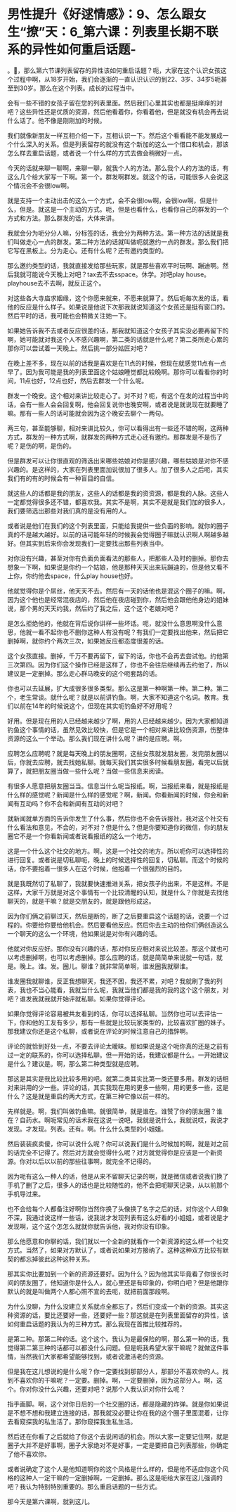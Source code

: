 # 男性提升《好逑情感》：9、怎么跟女生“撩”天：6_第六课：列表里长期不联系的异性如何重启话题-

。🎼，那么第六节课列表留存的异性该如何重启话题？呃，大家在这个认识女孩这个过程中啊，从18岁开始，我们会逐渐的一直认识认识的到22、3岁、34岁5呃甚至到30岁。那么在这个列表。成长的过程当中。

会有一些不错的女孩子留在您的列表里面。然后我们心里其实也都是挺痒痒的对吧？这些异性还是优质的资源，然后他看着你，你看着他，但是就没有机会再去说什么话了。他不像是刚刚加的时候。

我们就像新朋友一样互相介绍一下，互相认识一下。然后这个看看能不能发展成一个什么深入的关系。但是列表留存的就没有这个新加的这么一个借口和机会，那该怎么样去重启话题，或者说一个什么样的方式去做会稍微好一点。

今天的话就来聊一聊啊，来聊一聊，就我个人的方法。那么我个人的方法的话，有这么几个给大家写一下啊。第一个。群发啊群发。就这个的话，可能很多人会说这个情况会不会很low啊。

就是支持一个主动出击的这么一个方式，会不会很low啊，会很low啊，但是什么，但是。就这是一个主动的方式。呃，但是也看什么，也看你自己的群发的一个方式和方法。那么群发的话，大体来讲。

我就会分为呃分分人嘛，分标签的话，我会分为两种方法。第一种方法的话就是我们叫做走心一点的群发。第二种方法的话就叫做呃就邀约一点的群发。那么我们把它写在黑板上。分为走心。还有什么呢？还有邀约类型的。

那么邀约类型的话，我就直接发给那些玩家，就是那些喜欢平时玩啊、蹦迪啊。然后我就可能说今天晚上对吧？tax去不去sspace。休学。对吧play house。playhouse去不去啊，就反正这个。

对这些各大寺庙求姻缘，这个你愿来就来，不愿来就算了。然后呃每次发的话，看他的反应是什么样子。如果说是他说下次那我就说知道这个女孩还是挺有窗口的。然后平时的话，我可能也会稍微关注她一下。

如果她告诉我不去或者反应很差的话，那我就知道这个女孩子其实没必要再留下的啊，她可能就对我这个人不感兴趣啊，第二类的话就是什么呢？第二类所走心累的那你可以尝试着一天晚上。然后挑一部分姑匠对吧？

在晚上差不多，现在以前的话我是喜欢是在11点的时候，但现在就感觉11点有一点早了。因为我可能是我的列表里面这个姑娘睡觉都比较晚啊。那你可以看看你的时间，11点也好，12点也好，然后去群发一个什么呢。

群发一个晚安。这个相对来讲比较走心了。对不对？呃，有这个在发的过程当中的话，会有一些人会会回复啊，他会回复说你也晚安啊，或者说是就说现在就要睡了嘛。那有一些人的话可能就会因为这个晚安去聊个一两句。

两三句，甚至能够聊，相对来讲比较久，你可以看得出有一些还不错的啊，这两种方式，群发的一种方式啊，就群发的两种方式走心还有邀约。那群发是不是伤了呢？是伤的啊，是伤的。

但是群发可以让你很直观的筛选出来哪些姑娘对你是感兴趣，哪些姑娘是对你不感兴趣的。是这样的，大家在列表里面加说很加了很多人。加了很多人之后呃，其实我们有的有的时候会有一种盲目的自信。

就这些人的话都是我的朋友，这些人的话都是我的资资源，都是我的人脉。这些人一定都觉得很多还不错，都喜欢我。其实不是啊，其实不是就是我们加的很多人，我们要筛选出那些对我们真的是没有用的人。

或者说是他们在我们的这个列表里面，只能给我提供一些负面的影响。就你的圈子真的不是越大越好。以前的话可能年轻的时候我会觉得圈子嘛就认识啊人啊越多越好。但其实到后来你会发现我们一定要找出那些列表当中。

对你没有兴趣，甚至对你有负面负面看法的那些人，把那些人及时的删掉。那你去想象一下啊，如果说是你约一个姑娘，他是那种天天出来玩蹦迪的，但是他又看不上你，你约他去space，什么play house也好。

他就觉得你是个屌丝，他天天不去。然后有一天的话他也是混这个圈子的嘛。啊，因为这个他也是经常混夜店的，然后他在夜店碰到你，然后他会跟他他身边的姐妹说，那个男的天天约我，然后约了我之后，这个这个老娘对吧？

是怎么拒绝他的，他就在背后说你讲样一些坏话。呃，就没什么意思啊没什么意思，他就一看不起你也不删你这种人有没有呢？有我们一定要找出他来，然后把它删掉啊，就你约个两次三次，如果她反应都态度很差的话。

这个女孩直接。删掉，千万不要再留下，留下的话，你也不会再去尝试他。约他第三次第四。因为你们这个操作已经是这样了，你也不会往后继续再去约他了，所以建议是一定删掉。那么走心群马晚安的这个呃套路的话。

你也可以去延展，扩大成很多很多类型。那么这是第一种啊第一种。第二种。第二个，老生常谈。就什么呢？就是以前讲钓鱼。啊，大家不知道这个名词。教育。我们以前在14年的时候说这个，但现在其实呃钓鱼好不好用呢？

好用。但是现在用的人已经越来越少了啊，用的人已经越来越少。因为大家都知道钓鱼这个事情的话，虽然见效比较快，但是它是一个相对来讲比较伤资源，伤整体资源的这么一个举动。那么我们现在讲什么呢？讲的是应聘。啊。

应聘怎么应聘呢？就是每天晚上的朋友圈啊，这些女孩就发朋友圈，发完朋友圈以后，你就去应聘，就去找她私聊。就每天我们其实很多时候看朋友圈，看完以后就算了，就把朋友圈当做一些什么呢？当做一些信息来阅读。

有很多人愿意把朋友圈当当。信息当什么呢当报纸。啊，当报纸来看，就是报纸是什么样的感觉呢？新闻是什么样的感觉呢？啊，新闻。你看新闻的时候，你会和新闻有互动吗？你不会和新闻有互动的对吧？

就新闻就单方面的告诉你发生了什么事，然后你也不会告诉报社，我对这个社交有什么看法和意见，不会的，对不对？但是什么？但是你要知道你的微信，你的朋友圈它不是一个你看新闻或者说看报纸的这么一个地方。

这是一个什么这个社交的地方。啊，这是一个社交的地方。所以呃你可以选择性的进行回复。或者说是切私聊呃，晚上的时候选择性的回复，切私聊。而这个时候的话，你不要抱着一很多人在这个时候，他抱着一个很强烈的目的。

就是我既然切了私聊了，我就要快速推进关系，把女孩子约出来，不是这样。不是这样，大家千万就是对这个事情有一个比较清醒的认知，就是什么？你就是去找他聊天的，就是干嘛？就是交朋友的，就是跟他形成这。

因为你们俩之前聊过天，然后是断的，断了之后要重启这个话题的话，说要一个过程的。你要给你要给他机会。然后要看他反应。然后你去主动的给你们俩创造这么一个聊天的这么一个环境，他如果说是对你有兴趣的话。

他就对你反应好。那你没有兴趣的话，那对你反应相对来说比较差。那这个就也可以考虑删掉啊，也可以考虑删掉。那么应聘的话，就是简简单来说就一句话，就是。晚上。谁。发。圈儿。聊谁？就非常简单啊，谁发圈我就聊谁。

谁发圈我就聊谁，反正我想聊天，我还不困，我还不累，对吧？我就刷了我的列表，我也不当心能看，我就当什么呢，我就当他们都是我的我的这个这个朋友，对吧？谁发我就我就开始评就私聊。如果你觉得评论。

如果你觉得评论容易被共友看到的话，你可以选择私聊。当然你也可以去评估一下，你和他的工友有多少，那有一些就是比较玩家类型的，比较喜欢扩圈的妹子。那我建议你还是这个私聊，或者说在评论的时候注意自己的措辞啊。

评论的就恰到好处一点，不要去评论太暧昧。那如果说是这个呃你真的还是之前有过一定的联系的，你可以选择私聊。但一开始的话，我建议都是什么。一开始建议是什么？建议是。啊，那么第二种类型就是应聘。

那这是其实是我比较比较多用的吧。就第二类其实比第一类还要多用。群发的话相对来讲用的少一些。评论的话，其实我现在用的更多一些啊，用的更多一些，这是什么？这是就是重启的两大方式，在第三种它像以前一样的。

先样就是。啊，我们叫做钓鱼嘛。就很简单，就是谁在。谁赞了你的朋友圈？谁在？自药水。啊呃常见的话术我在这说一说吧，我就是说什么，我就说哎，我说才发现。才发现。列表。还有。啊。什么什么类型的小姐姐。

然后装装疯卖傻，你可以说什么呢？你可以说我们是什么时候加的啊，就是对之前的话完全不记得了。然后对方就会觉得什么呢？对方就觉得你是应该是一个新资源。你对以后以以前的那些往事啊，就完全不记得的。

因为呃有这么一种人的话，他是从来不留聊天记录的啊，就是微信或者说我们换了手机了删了之后，很多人的话也是比较随性的，他不会把呃聊天记录，从以前那个手机导过来。

也不会给每个人都备注好啊你当然你换了头像换了名字之后的话，对你这个人印象不深，我通过说这样一些话，说我说才发现列表有这么好看的小姐姐，或者说是才发现啊，这个这个怎怎么就就你就告诉他，我对你没有印象。

那么他愿意和你聊的话，我们就以一个全新的就看作一个新资源的这么样一个社交方式。当然了，如果对方默认了，或者说如果对方接纳了。这种这种双方比较有默契的都忘掉彼此这种这种关系。

那其实你比要加到一个新的资源还要好。因为什么？因为他其实毕竟看了你很长时间的朋友圈了，他知道你是什么人，就心里还是有印象的，你明白吧？但是他跟你默认的就是叫做两个人都心照不宣的去呃，就把前面那段啊。

为什么没聊，为什么没建立关系就点全都忘了，然后们变成一个新的资源。其实这种资源的话，要比还要好一些，还要好一些？那这就是在列表里面留存的异性，该如何重启话题的我认为的三种方式。那么我现在首推比较推荐的。

是第二种。那第二种的话。这个这个。我认为是最保险的啊，那么第一种的话，我觉得第二第三种的话都可以都没什么问题。但是呃我希望大家干嘛呢？就做这件事情，当然我们大家都希望能够找到，或者说激活老的资源。

但是我在这儿想说的是什么呢？你一定要找到那部分人，那部分不喜欢你的人。找到不喜欢你的干嘛呢？一定要。删掉。啊，一定要删掉，因为这部分人。啊，这个。你对你没什么兴趣，还要对吧？说那个人我认识对你什么呢？

指手画脚。啊，这个对你日后的一个社交圈的话，都是隐藏的炸弹。就是你如果说是不想不想和我建立连接的话，那我就没必要让你在我的这个圈子里面混着，让你去看窥探我的私生活了。那你窥探我生私生活。

然后还在你看了之后就给了你这个去说闲话的机会。所以大家一定要记住啊，就是圈子大并不是好事啊，圈子大家绝对不是好事，一定是要把自己列表那些，你确定了他不喜欢你。

或者说确定了这个人是他知道啊你的这个风格是什么样的，但是他不适应你这个风格的这种人一定干嘛的一定删掉啊，一定删掉。那么这是呃给大家在这儿强调的吧？我认为特别特别重要的。那么重启话题的一些方式。

那今天是第六课啊，就到这儿。